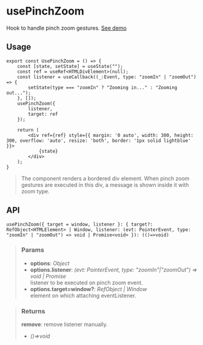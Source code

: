 # usePinchZoom
Hook to handle pinch zoom gestures. [See demo](https://react-tools.ndria.dev/#/hooks/events/usePinchZoom)

## Usage

```tsx
export const UsePinchZoom = () => {
	const [state, setState] = useState("");
	const ref = useRef<HTMLDivElement>(null);
	const listener = useCallback((_:Event, type: "zoomIn" | "zoomOut") => {
		setState(type === "zoomIn" ? "Zooming in..." : "Zooming out...");
	}, []);
	usePinchZoom({
		listener,
		target: ref
	});

	return (
		<div ref={ref} style={{ margin: '0 auto', width: 300, height: 300, overflow: 'auto', resize: 'both', border: '1px solid lightblue' }}>
			{state}
		</div>
	);
}
```

> The component renders a bordered div element. When pinch zoom gestures are executed in this div, a message is shown inside it with zoom type.


## API

```tsx
usePinchZoom({ target = window, listener }: { target?: RefObject<HTMLElement> | Window, listener: (evt: PointerEvent, type: "zoomIn" | "zoomOut") => void | Promise<void> }): (()=>void)
```


> ### Params
>
> - __options__: _Object_
> - __options.listener__: _(evt: PointerEvent, type: "zoomIn"|"zoomOut") => void | Promise<void>_  
listener to be executed on pinch zoom event.
> - __options.target=window?__: _RefObject<HTMLElement> | Window_  
element on which attaching eventListener.
>



> ### Returns
>
> __remove__: remove listener manually.
> - _()=>void_  
>